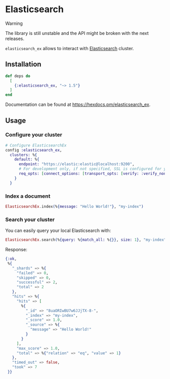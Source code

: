 # Elasticsearch

> [!WARNING]
> The library is still unstable and the API might be broken with the next releases.

`elasticsearch_ex` allows to interact with [Elasticsearch](https://www.elastic.co/guide/en/elasticsearch/reference/current/index.html) cluster.

## Installation

```elixir
def deps do
  [
    {:elasticsearch_ex, "~> 1.5"}
  ]
end
```

Documentation can be found at https://hexdocs.pm/elasticsearch_ex.

## Usage

### Configure your cluster

```elixir
# Configure ElasticsearchEx
config :elasticsearch_ex,
  clusters: %{
    default: %{
      endpoint: "https://elastic:elastic@localhost:9200",
      # For development only, if not specified, SSL is configured for you.
      req_opts: [connect_options: [transport_opts: [verify: :verify_none]]]
    }
  }
```

### Index a document

```elixir
ElasticsearchEx.index(%{message: "Hello World!"}, "my-index")
```

### Search your cluster

You can easily query your local Elasticsearch with:
```elixir
ElasticsearchEx.search(%{query: %{match_all: %{}}, size: 1}, "my-index")
```

Response:
```elixir
{:ok,
 %{
   "_shards" => %{
     "failed" => 0,
     "skipped" => 0,
     "successful" => 2,
     "total" => 2
   },
   "hits" => %{
     "hits" => [
       %{
         "_id" => "8uaORIwBU7w6JJjTX-8-",
         "_index" => "my-index",
         "_score" => 1.0,
         "_source" => %{
           "message" => "Hello World!"
         }
       }
     ],
     "max_score" => 1.0,
     "total" => %{"relation" => "eq", "value" => 1}
   },
   "timed_out" => false,
   "took" => 7
 }}
```
